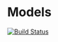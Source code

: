 Models
======

[![Build Status](https://travis-ci.org/bsm/models.png?branch=master)](https://travis-ci.org/bsm/models)
